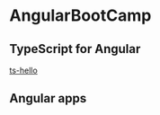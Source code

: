 # AngularBootCamp

## TypeScript for Angular
[ts-hello](https://github.com/benjavicha1/AngularBootCamp/tree/master/ts-hello)

## Angular apps
